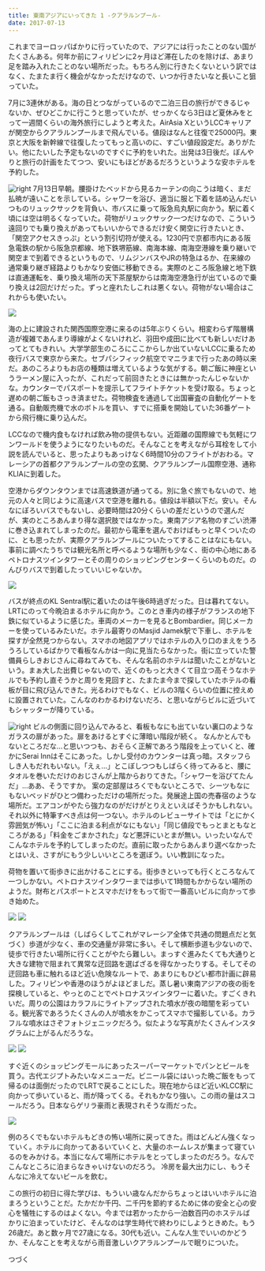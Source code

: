 ```yaml
---
title: 東南アジアにいってきた 1 -クアラルンプール-
date: 2017-07-13
---
```


これまでヨーロッパばかりに行っていたので、アジアには行ったことのない国がたくさんある。何年か前にフィリピンに2ヶ月ほど滞在したのを除けば、あまり足を踏み入れたことのない場所だった。もちろん別に行きたくないという訳ではなく、たまたま行く機会がなかっただけなので、いつか行きたいなと長いこと狙っていた。

7月に3連休がある。海の日とつながっているので二泊三日の旅行ができるじゃないか、ぜひどこかに行こうと思っていたが、せっかくなら3日ほど夏休みをとって一週間くらいの海外旅行にしようと考えた。AirAsia XというLCCキャリアが関空からクアラルンプールまで飛んでいる。値段はなんと往復で25000円。東京と大阪を新幹線で往復したってもっと高いのに、すごい値段設定だ。ありがたい。他にたいした予定もないのですぐに予約をいれた。出発は3日後だ。ぼんやりと旅行の計画をたてつつ、安いにもほどがあるだろうというような安ホテルを予約した。

![right](https://farm5.staticflickr.com/4373/37112915461_a5d28a0e53_b.jpg)
7月13日早朝。腰掛けたベッドから見るカーテンの向こうは暗く、まだ払暁が遠いことを示している。シャワーを浴び、適当に服と下着を詰め込んだいつものリュックサックを背負い、市バスに乗って阪急烏丸駅に向かう。駅に着く頃には空は明るくなっていた。荷物がリュックサック一つだけなので、こういう遠回りでも乗り換えがあってもいいからできるだけ安く関空に行きたいとき、「関空アクセスきっぷ」という割引切符が使える。1230円で京都市内にある阪急電鉄の駅から阪急京都線、地下鉄堺筋線、南海本線、南海空港線を乗り継いで関空まで到着できるというもので、リムジンバスやJRの特急はるか、在来線の通常乗り継ぎ経路よりもかなり安価に移動できる。実際のところ阪急線と地下鉄は直通運転を、乗り換え場所の天下茶屋駅からは南海空港急行が出ているので乗り換えは2回だけだった。ずっと座れたしこれは悪くない。荷物がない場合はこれからも使いたい。

![](https://farm5.staticflickr.com/4326/35718395030_e5f0405c5a_h.jpg)

海の上に建設された関西国際空港に来るのは5年ぶりくらい。相変わらず階層構造が複雑であんまり導線がよくないけれど、羽田や成田に比べても新しいだけあってとてもきれい。大学学部生のころにここからしか出ていないLCCに乗るため夜行バスで東京から来た。セブパシフィック航空でマニラまで行ったあの時以来だ。あのころよりもお店の種類は増えているような気がする。朝ご飯に神座というラーメン屋に入ったが、これだって前回きたときには無かったんじゃないかな。カウンターでパスポートを提示してフライトチケットを受け取る。ちょっと遅めの朝ご飯もさっき済ませた。荷物検査を通過して出国審査の自動化ゲートを通る。自動販売機で水のボトルを買い、すでに搭乗を開始していた36番ゲートから飛行機に乗り込んだ。

LCCなので機内食もなければ飲み物の提供もない。近距離の国際線でも気軽にワンワールドを使うようになりたいものだ。そんなことを考えながら耳栓をして小説を読んでいると、思ったよりもあっけなく6時間10分のフライトがおわる。マレーシアの首都クアラルンプールの空の玄関、クアラルンプール国際空港、通称KLIAに到着した。

空港からダウンタウンまでは高速鉄道が通ってる。別に急ぐ旅でもないので、地元の人々と同じように高速バスで空港を離れる。値段は半額以下だ。安い。そんなにぼろいバスでもないし、必要時間は20分くらいの差だというので選んだが、実のところあんまり得な選択肢ではなかった。東南アジア名物のすごい渋滞に巻き込まれてしまったのだ。最初から電車を選んでおけばもっと早くついたのに、とも思ったが、実際クアラルンプールについたってすることはなにもない。事前に調べたうちでは観光名所と呼べるような場所も少なく、街の中心地にあるペトロナスツインタワーとその周りのショッピングセンターくらいのものだ。のんびりバスで到着したっていいじゃないか。

![](https://farm5.staticflickr.com/4321/36067498266_5c9550925a_h.jpg)

バスが終点のKL Sentral駅に着いたのは午後6時過ぎだった。日は暮れてない。LRTにのって今晩泊まるホテルに向かう。このとき車内の様子がフランスの地下鉄に似ているように感じた。車両のメーカーを見るとBombardier。同じメーカーを使っているみたいだ。ホテル最寄りのMasjid Jamek駅で下車し、ホテルを探すが全然見つからない。スマホの地図アプリではホテルの入り口のまえをうろうろしているばかりで看板なんかは一向に見当たらなかった。街に立っていた警備員らしきおじさんに尋ねてみても、そんな名前のホテルは聞いたことがないという。まぁ大した出費じゃないので、近くのもっと大きくて目立つ高そうなホテルでも予約し直そうかと周りを見回すと、たまたま今まで探していたホテルの看板が目に飛び込んできた。光るわけでもなく、ビルの3階くらいの位置に控えめに設置されていた。こんなのわかるわけないだろ、と思いながらビルに近づいてもシャッターが降りている。

![right](https://farm5.staticflickr.com/4319/35718404970_d5e0101c9f_b.jpg)
ビルの側面に回り込んでみると、看板もなにも出ていない裏口のようなガラスの扉があった。扉をあけるとすぐに薄暗い階段が続く。
なんかとんでもないところだな…と思いつつも、おそらく正解であろう階段を上っていくと、確かにSerai Innはそこにあった。しかし受付のカウンターは真っ暗。スタッフらしき人もだれもいない。「えぇ…」とこぼしつつもしばらく待ってみると、腰にタオルを巻いただけのおじさんが上階からおりてきた。「シャワーを浴びてたんだ」…ああ、そうですか。
案の定部屋はろくでもないところで、シーツもなにもないベッドがひとつ備わっただけの場所だった。発展途上国の売春宿のような場所だ。エアコンがやたら強力なのがだけがとりえといえばそうかもしれない。それ以外に特筆すべき点は何一つない。ホテルのレビューサイトでは「とにかく雰囲気が怖い」「ここに泊まる利点がなにもない」「同じ値段でもっとまともなところがある」「料金をごまかされた」など悪評にいとまが無い。いったいなんでこんなホテルを予約してしまったのだ。直前に取ったからあんまり選べなかったとはいえ、さすがにもう少しいいところを選ぼう。いい教訓になった。

荷物を置いて街歩きに出かけることにする。街歩きといっても行くところなんて一つしかない。ペトロナスツインタワーまでは歩いて1時間もかからない場所のようだ。財布とパスポートとスマホだけをもって街で一番高いビルに向かって歩き始めた。

![](https://farm5.staticflickr.com/4325/35975728901_a4c04008aa_h.jpg)
![](https://farm5.staticflickr.com/4299/35975732351_30233c22f1_h.jpg)

クアラルンプールは（しばらくしてこれがマレーシア全体で共通の問題点だと気づく）歩道が少なく、車の交通量が非常に多い。そして横断歩道も少ないので、徒歩で行きたい場所に行くことがやたら難しい。まっすぐ進みたくても大通りと大きな建物で阻まれて異常な迂回路を選ばざるを得なかったりする。そしてその迂回路も車に触れるほど近い危険なルートで、あまりにもひどい都市計画に辟易した。フィリピンや香港のほうがよほどましだ。蒸し暑い東南アジアの夜の街を探検していると、やっとのことでペトロナスツインタワーに着いた。すごくきれいだ。周りの公園はカラフルにライトアップされた噴水が夜の暗闇を彩っている。観光客であろうたくさんの人が噴水をかこってスマホで撮影している。カラフルな噴水はさぞフォトジェニックだろう。似たような写真がたくさんインスタグラムに上がるんだろうな。

![](https://farm5.staticflickr.com/4300/35975731491_b0049d1a27_h.jpg)
![](https://farm5.staticflickr.com/4295/35975733141_bb03d30a96_h.jpg)

すぐ近くのショッピングモールにあったスーパーマーケットでパンとビールを買う。古代エジプトみたいなメニューだ。ビニール袋にはいった晩ご飯をもって帰るのは面倒だったのでLRTで戻ることにした。現在地からほど近いKLCC駅に向かって歩いていると、雨が降ってくる。それもかなり強い。この雨の量はスコールだろう。日本ならゲリラ豪雨と表現されそうな雨だった。

![](https://farm5.staticflickr.com/4319/36067439746_8fc675893f_h.jpg)

例のろくでもないホテルもどきの怖い場所に戻ってきた。雨はどんどん強くなっていく。ホテルに向かってあるいていくと、大量のホームレスが集まって寝ているのをみかける。本当になんて場所にホテルをとってしまったのだろう。なんでこんなところに泊まらなきゃいけないのだろう。
冷房を最大出力にし、もうそんなに冷えてないビールを飲む。

この旅行の初日に得た学びは、もういい歳なんだからちょっとはいいホテルに泊まろうということだ。たかだか千円、二千円を節約するために体の安全と心の安心を犠牲にするのはよくない。今までは若かったから一泊数百円のホステルばかりに泊まっていたけど、そんなのは学生時代で終わりにしようときめた。もう26歳だ。あと数ヶ月で27歳になる。30代も近い。こんな人生でいいのかどうか、そんなことを考えながら雨音激しいクアラルンプールで眠りについた。


つづく